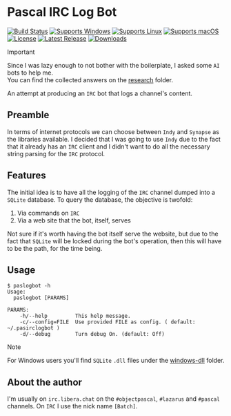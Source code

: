 # Pascal IRC Log Bot
[![Build Status](https://github.com/ObjectPascal-Community/pasirclogbot/actions/workflows/main.yaml/badge.svg?branch=main)](https://github.com/ObjectPascal-Community/pasirclogbot/actions)
[![Supports Windows](https://img.shields.io/badge/support-Windows-blue?logo=Windows)](https://github.com/ObjectPascal-Community/pasirclogbot/releases/latest)
[![Supports Linux](https://img.shields.io/badge/support-Linux-yellow?logo=Linux)](https://github.com/ObjectPascal-Community/pasirclogbot/releases/latest)
[![Supports macOS](https://img.shields.io/badge/support-macOS-black?logo=macOS)](https://github.com/ObjectPascal-Community/pasirclogbot/releases/latest)
[![License](https://img.shields.io/github/license/ObjectPascal-Community/pasirclogbot)](https://github.com/ObjectPascal-Community/pasirclogbot/blob/main/LICENSE)
[![Latest Release](https://img.shields.io/github/v/release/ObjectPascal-Community/pasirclogbot?label=latest%20release)](https://github.com/ObjectPascal-Community/pasirclogbot/releases/latest)
[![Downloads](https://img.shields.io/github/downloads/ObjectPascal-Community/pasirclogbot/total)](https://github.com/ObjectPascal-Community/pasirclogbot/releases)

> [!Important]
> Since I was lazy enough to not bother with the boilerplate, I asked some `AI` bots to help me.\
> You can find the collected answers on the [research](research) folder.

An attempt at producing an `IRC` bot that logs a channel's content.

## Preamble

In terms of internet protocols we can choose between `Indy` and `Synapse` as the libraries available. I decided that I was going to use `Indy` due to the fact that it already has an `IRC` client and I didn't want to do all the necessary string parsing for the `IRC` protocol.

## Features

The initial idea is to have all the logging of the `IRC` channel dumped into a `SQLite` database. To query the database, the objective is twofold:

1. Via commands on `IRC`
2. Via a web site that the bot, itself, serves

Not sure if it's worth having the bot itself serve the website, but due to the fact that `SQLite` will be locked during the bot's operation, then this will have to be the path, for the time being.

## Usage

```console
$ paslogbot -h
Usage:
  paslogbot [PARAMS]

PARAMS:
    -h/--help         This help message.
    -c/--config=FILE  Use provided FILE as config. ( default: ~/.pasirclogbot )
    -d/--debug        Turn debug On. (default: Off)
```

> [!NOTE]
> For Windows users you'll find `SQLite` `.dll` files under the [windows-dll](windows-dll) folder.

## About the author

I'm usually on `irc.libera.chat` on the `#objectpascal`, `#lazarus` and `#pascal` channels. On `IRC` I use the nick name `[Batch]`.